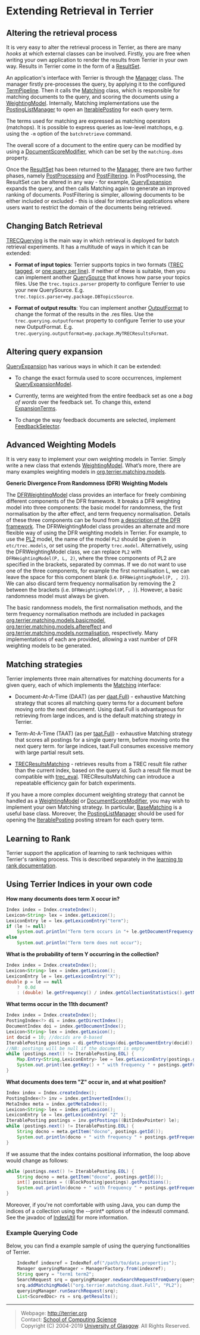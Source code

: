 Extending Retrieval in Terrier
==============================

Altering the retrieval process
------------------------------

It is very easy to alter the retrieval process in Terrier, as there are many *hooks* at which external classes can be involved. Firstly, you are free when writing your own application to render the results from Terrier in your own way. Results in Terrier come in the form of a [ResultSet](http://terrier.org/docs/v5.2/javadoc/org/terrier/matching/ResultSet.html).

An application's interface with Terrier is through the [Manager](http://terrier.org/docs/v5.2/javadoc/org/terrier/querying/Manager.html) class. The manager firstly pre-processes the query, by applying it to the configured [TermPipeline](http://terrier.org/docs/v5.2/javadoc/org/terrier/terms/TermPipeline.html). Then it calls the [Matching](http://terrier.org/docs/v5.2/javadoc/org/terrier/matching/Matching.html) class, which is responsible for matching documents to the query, and scoring the documents using a [WeightingModel](http://terrier.org/docs/v5.2/javadoc/org/terrier/matching/models/WeightingModel.html). Internally, Matching implementations use the [PostingListManager](http://terrier.org/docs/v5.2/javadoc/org/terrier/matching/PostingListManager.html) to open an [IterablePosting](http://terrier.org/docs/v5.2/javadoc/org/terrier/structures/postings/IterablePosting.html) for each query term. 

The terms used for matching are expressed as matching operators (matchops). It is possible to express queries as low-level matchops, e.g. using the `-m` option of the `batchretrieve` command.

The overall score of a document to the entire query can be modified by using a [DocumentScoreModifier](http://terrier.org/docs/v5.2/javadoc/org/terrier/matching/dsms/DocumentScoreModifier.html), which can be set by the `matching.dsms` property.

Once the [ResultSet](http://terrier.org/docs/v5.2/javadoc/org/terrier/matching/ResultSet.html) has been returned to the [Manager](http://terrier.org/docs/v5.2/javadoc/org/terrier/querying/Manager.html), there are two further phases, namely [PostProcessing](http://terrier.org/docs/v5.2/javadoc/org/terrier/querying/PostProcess.html) and [PostFiltering](http://terrier.org/docs/v5.2/javadoc/org/terrier/querying/PostFilter.html). In PostProcessing, the ResultSet can be altered in any way - for example, [QueryExpansion](http://terrier.org/docs/v5.2/javadoc/org/terrier/querying/QueryExpansion.html) expands the query, and then calls Matching again to generate an improved ranking of documents. PostFiltering is simpler, allowing documents to be either included or excluded - this is ideal for interactive applications where users want to restrict the domain of the documents being retrieved.

Changing Batch Retrieval
------------------------

[TRECQuerying](http://terrier.org/docs/v5.2/javadoc/org/terrier/applications/batchquerying/TRECQuerying.html) is the main way in which retrieval is deployed for batch retrieval experiments. It has a multitude of ways in which it can be extended:

-   **Format of input topics**: Terrier supports topics in two formats ([TREC tagged](http://terrier.org/docs/v5.2/javadoc/org/terrier/structures/TRECQuery.html), or [one query per line](http://terrier.org/docs/v5.2/javadoc/org/terrier/structures/SingleLineTRECQuery.html)). If neither of these is suitable, then you can implement another [QuerySource](http://terrier.org/docs/v5.2/javadoc/org/terrier/applications/batchquerying/QuerySource.html) that knows how parse your topics files. Use the `trec.topics.parser` property to configure Terrier to use your new QuerySource. E.g. `trec.topics.parser=my.package.DBTopicsSource`.

-   **Format of output results**: You can implement another [OutputFormat](http://terrier.org/docs/v5.2/javadoc/org/terrier/structures/outputformat/OutputFormat.html) to change the format of the results in the .res files. Use the `trec.querying.outputformat` property to configure Terrier to use your new OutputFormat. E.g. `trec.querying.outputformat=my.package.MyTRECResultsFormat`.

Altering query expansion
------------------------

[QueryExpansion](http://terrier.org/docs/v5.2/javadoc/org/terrier/querying/QueryExpansion.html) has various ways in which it can be extended:

-   To change the exact formula used to score occurrences, implement [QueryExpansionModel](http://terrier.org/docs/v5.2/javadoc/org/terrier/matching/models/queryexpansion/QueryExpansionModel.html).

-   Currently, terms are weighted from the entire feedback set as one a *bag of words* over the feedback set. To change this, extend [ExpansionTerms](http://terrier.org/docs/v5.2/javadoc/org/terrier/querying/ExpansionTerms.html).

-   To change the way feedback documents are selected, implement [FeedbackSelector](http://terrier.org/docs/v5.2/javadoc/org/terrier/querying/FeedbackSelector.html).

Advanced Weighting Models
-------------------------

It is very easy to implement your own weighting models in Terrier. Simply write a new class that extends [WeightingModel](http://terrier.org/docs/v5.2/javadoc/org/terrier/matching/models/WeightingModel.html). What’s more, there are many examples weighting models in [org.terrier.matching.models](http://terrier.org/docs/v5.2/javadoc/org/terrier/matching/models/package-summary.html).

**Generic Divergence From Randomness (DFR) Weighting Models**

The [DFRWeightingModel](http://terrier.org/docs/v5.2/javadoc/org/terrier/matching/models/DFRWeightingModel.html) class provides an interface for freely combining different components of the DFR framework. It breaks a DFR weighting model into three components: the basic model for randomness, the first normalisation by the after effect, and term frequency normalisation. Details of these three components can be found from [a description of the DFR framework](dfr_description.md). The DFRWeightingModel class provides an alternate and more flexible way of using the DFR weighting models in Terrier. For example, to use the [PL2](http://terrier.org/docs/v5.2/javadoc/org/terrier/matching/models/PL2.html) model, the name of the model `PL2` should be given in `etc/trec.models`, or set using the property `trec.model`. Alternatively, using the DFRWeightingModel class, we can replace `PL2` with `DFRWeightingModel(P, L, 2)`, where the three components of PL2 are specified in the brackets, separated by commas. If we do not want to use one of the three components, for example the first normalisation L, we can leave the space for this component blank (i.e. `DFRWeightingModel(P, , 2)`). We can also discard term frequency normalisation by removing the 2 between the brackets (i.e. `DFRWeightingModel(P, , )`). However, a basic randomness model must always be given.

The basic randomness models, the first normalisation methods, and the term frequency normalisation methods are included in packages [org.terrier.matching.models.basicmodel](http://terrier.org/docs/v5.2/javadoc/org/terrier/matching/models/basicmodel/package-summary.html), [org.terrier.matching.models.aftereffect](http://terrier.org/docs/v5.2/javadoc/org/terrier/matching/models/aftereffect/package-summary.html) and [org.terrier.matching.models.normalisation](http://terrier.org/docs/v5.2/javadoc/org/terrier/matching/models/normalisation/package-summary.html), respectively. Many implementations of each are provided, allowing a vast number of DFR weighting models to be generated.

Matching strategies
-------------------

Terrier implements three main alternatives for matching documents for a given query, each of which implements the [Matching](http://terrier.org/docs/v5.2/javadoc/org/terrier/matching/Matching.html) interface:

-   Document-At-A-Time (DAAT) (as per [daat.Full](http://terrier.org/docs/v5.2/javadoc/org/terrier/matching/daat/Full.html)) - exhaustive Matching strategy that scores all matching query terms for a document before moving onto the next documemt. Using daat.Full is advantageous for retrieving from large indices, and is the default matching strategy in Terrier.

-   Term-At-A-Time (TAAT) (as per [taat.Full](http://terrier.org/docs/v5.2/javadoc/org/terrier/matching/taat/Full.html)) - exhaustive Matching strategy that scores all postings for a single query term, before moving onto the next query term. for large indices, taat.Full consumes excessive memory with large partial result sets.

-   [TRECResultsMatching](http://terrier.org/docs/v5.2/javadoc/org/terrier/matching/TRECResultsMatching.html) - retrieves results from a TREC result file rather than the current index, based on the query id. Such a result file must be compatible with [trec\_eval](http://trec.nist.gov/trec_eval). TRECResultsMatching can introduce a repeatable efficiency gain for batch experiments.

If you have a more complex document weighting strategy that cannot be handled as a [WeightingModel](http://terrier.org/docs/v5.2/javadoc/org/terrier/matching/models/WeightingModel.html) or [DocumentScoreModifier](http://terrier.org/docs/v5.2/javadoc/org/terrier/matching/dsms/DocumentScoreModifier.html), you may wish to implement your own Matching strategy. In particular, [BaseMatching](http://terrier.org/docs/v5.2/javadoc/org/terrier/matching/BaseMatching.html) is a useful base class. Moreover, the [PostingListManager](http://terrier.org/docs/v5.2/javadoc/org/terrier/matching/PostingListManager.html) should be used for opening the [IterablePosting](http://terrier.org/docs/v5.2/javadoc/org/terrier/structures/postings/IterablePosting.html) posting stream for each query term.


Learning to Rank
----------------
Terrier support the application of learning to rank techniques within Terrier's ranking process. This is described separately in the [learning to rank documentation](learning.md).

Using Terrier Indices in your own code
--------------------------------------

**How many documents does term X occur in?**
```java
Index index = Index.createIndex();
Lexicon<String> lex = index.getLexicon();
LexiconEntry le = lex.getLexiconEntry("term");
if (le != null)
	System.out.println("Term term occurs in "+ le.getDocumentFrequency() + " documents");
else
	System.out.println("Term term does not occur");
```

**What is the probability of term Y occurring in the collection?**
```java
Index index = Index.createIndex();
Lexicon<String> lex = index.getLexicon();
LexiconEntry le = lex.getLexiconEntry("X");
double p = le == null
	?  0.0d
	: (double) le.getFrequency() / index.getCollectionStatistics().getNumberOfTokens();
```

**What terms occur in the 11th document?**
```java
Index index = Index.createIndex();
PostingIndex<?> di = index.getDirectIndex();
DocumentIndex doi = index.getDocumentIndex();
Lexicon<String> lex = index.getLexicon();
int docid = 10; //docids are 0-based
IterablePosting postings = di.getPostings(doi.getDocumentEntry(docid));
//NB: postings will be null if the document is empty
while (postings.next() != IterablePosting.EOL) {
	Map.Entry<String,LexiconEntry> lee = lex.getLexiconEntry(postings.getId());
	System.out.print(lee.getKey() + " with frequency " + postings.getFrequency());
}
```

**What documents does term "Z" occur in, and at what position?**

```java
Index index = Index.createIndex();
PostingIndex<?> inv = index.getInvertedIndex();
MetaIndex meta = index.getMetaIndex();
Lexicon<String> lex = index.getLexicon();
LexiconEntry le = lex.getLexiconEntry( "Z" );
IterablePosting postings = inv.getPostings((BitIndexPointer) le);
while (postings.next() != IterablePosting.EOL) {
	String docno = meta.getItem("docno", postings.getId());
	System.out.println(docno + " with frequency " + postings.getFrequency());
}
```

If we assume that the index contains positional information, the loop above would change as follows:

```java
while (postings.next() != IterablePosting.EOL) {
	String docno = meta.getItem("docno", postings.getId());
	int[] positions = ((BlockPosting)postings).getPositions();
	System.out.println(docno + " with frequency " + postings.getFrequency() + " and positions " + Arrays.toString(positions));
}
```

Moreover, if you're not comfortable with using Java, you can dump the indices of a collection using the --print\* options of the indexutil command. See the javadoc of [IndexUtil](http://terrier.org/docs/v5.2/javadoc/org/terrier/structures/IndexUtil.html) for more information.

### Example Querying Code

Below, you can find a example sample of using the querying functionalities of Terrier.

```java
	IndexRef indexref = IndexRef.of("/path/to/data.properties");
	Manager queryingManager = ManagerFactory.from(indexref);
	String query = "term1 term2";
	SearchRequest srq = queryingManager.newSearchRequestFromQuery(query);
	srq.addMatchingModel("org.terrier.matching.daat.Full", "PL2");
	queryingManager.runSearchRequest(srq);
	List<ScoredDoc> rs = srq.getResults();
```

------------------------------------------------------------------------

> Webpage: <http://terrier.org>  
> Contact: [School of Computing Science](http://www.dcs.gla.ac.uk/)  
> Copyright (C) 2004-2019 [University of Glasgow](http://www.gla.ac.uk/). All Rights Reserved.
